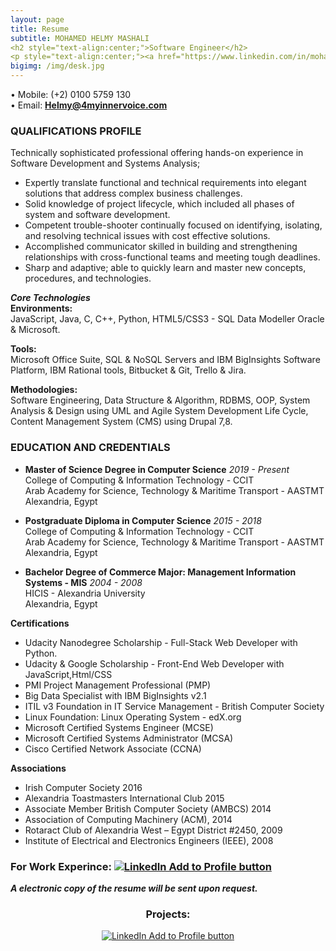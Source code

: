 ```yaml
---
layout: page
title: Resume
subtitle: MOHAMED HELMY MASHALI
<h2 style="text-align:center;">Software Engineer</h2>
<p style="text-align:center;"><a href="https://www.linkedin.com/in/mohamedhelmy/" rel="nofollow" target="_blank"><img src="https://m-helmy.github.io/img/linkedin.jpg" alt="LinkedIn Add to Profile button"></a></p><br>
bigimg: /img/desk.jpg
---
```


• Mobile: (+2) 0100 5759 130<br/> 
• Email: **<a href="mailto: Helmy@4myinnervoice.com"> Helmy@4myinnervoice.com</a>**<br>





### QUALIFICATIONS PROFILE<br/>
Technically sophisticated professional offering hands-on experience in Software Development and Systems Analysis;<br/>

- Expertly translate functional and technical requirements into elegant solutions that address complex business challenges.
- Solid knowledge of project lifecycle, which included all phases of system and software development.
- Competent trouble-shooter continually focused on identifying, isolating, and resolving technical issues with cost effective solutions.
- Accomplished communicator skilled in building and strengthening relationships with cross-functional teams and meeting tough deadlines.
- Sharp and adaptive; able to quickly learn and master new concepts, procedures, and technologies.

***Core Technologies***<br/> 
**Environments:**<br/>
JavaScript, Java, C, C++, Python, HTML5/CSS3 - SQL Data Modeller Oracle & Microsoft.

**Tools:**<br/>
Microsoft Office Suite, SQL & NoSQL Servers and IBM BigInsights Software Platform, IBM Rational tools, Bitbucket & Git, Trello & Jira.

**Methodologies:**<br/>
Software Engineering, Data Structure & Algorithm, RDBMS, OOP, System Analysis & Design using UML and Agile System Development Life Cycle, Content Management System (CMS) using Drupal 7,8.

### <i class="fa fa-graduation-cap" style="font-size:24px;"></i> EDUCATION AND CREDENTIALS
-  **Master of Science Degree in Computer Science** *2019 - Present*<br/>
  College of Computing & Information Technology - CCIT<br/>
  Arab Academy for Science, Technology & Maritime Transport - AASTMT<br/>
  Alexandria, Egypt<br/>

-  **Postgraduate Diploma in Computer Science** *2015 - 2018*<br/>
  College of Computing & Information Technology - CCIT<br/>
  Arab Academy for Science, Technology & Maritime Transport - AASTMT<br/>
  Alexandria, Egypt<br/>

-  **Bachelor Degree of Commerce Major: Management Information Systems - MIS** *2004 - 2008*<br/>
  HICIS - Alexandria University<br/>
  Alexandria, Egypt<br/>

**Certifications**
* Udacity Nanodegree Scholarship - Full-Stack Web Developer with Python.
* Udacity & Google Scholarship - Front-End Web Developer with JavaScript,Html/CSS
* PMI Project Management Professional (PMP)
* Big Data Specialist with IBM BigInsights v2.1
* ITIL v3 Foundation in IT Service Management - British Computer Society
* Linux Foundation: Linux Operating System - edX.org
* Microsoft Certified Systems Engineer (MCSE)
* Microsoft Certified Systems Administrator (MCSA)
* Cisco Certified Network Associate (CCNA)

**Associations**
* Irish Computer Society 2016
* Alexandria Toastmasters International Club 2015
* Associate Member British Computer Society (AMBCS) 2014
* Association of Computing Machinery (ACM), 2014
* Rotaract Club of Alexandria West – Egypt District #2450, 2009
* Institute of Electrical and Electronics Engineers (IEEE), 2008


### For Work Experince: <a href="https://www.linkedin.com/in/mohamedhelmy/" rel="nofollow" target="_blank"><img src="https://m-helmy.github.io/img/linkedin.jpg" alt="LinkedIn Add to Profile button"></a>



***A electronic copy of the resume will be sent upon request.***<br/>

<center><h3>Projects:</h3></center>
<center><a href="http://mst-ct.com/" rel="nofollow" target="_blank"><img src="https://m-helmy.github.io/img/logosmall.png" alt="LinkedIn Add to Profile button"></a>
